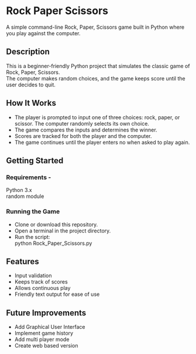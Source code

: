 # Rock Paper Scissors
A simple command-line Rock, Paper, Scissors game built in Python where you play against the computer.

## Description
This is a beginner-friendly Python project that simulates the classic game of Rock, Paper, Scissors.  
The computer makes random choices, and the game keeps score until the user decides to quit.

## How It Works
* The player is prompted to input one of three choices: rock, paper, or scissor.  The computer randomly selects its own choice.
* The game compares the inputs and determines the winner.
* Scores are tracked for both the player and the computer.
* The game continues until the player enters no when asked to play again.

## Getting Started


### Requirements -
Python 3.x   
random module

### Running the Game
* Clone or download this repository.
* Open a terminal in the project directory.
* Run the script:  
  python Rock_Paper_Scissors.py

## Features
* Input validation  
* Keeps track of scores  
* Allows continuous play  
* Friendly text output for ease of use

## Future Improvements 
* Add Graphical User Interface
* Implement game history 
* Add multi player mode
* Create web based version